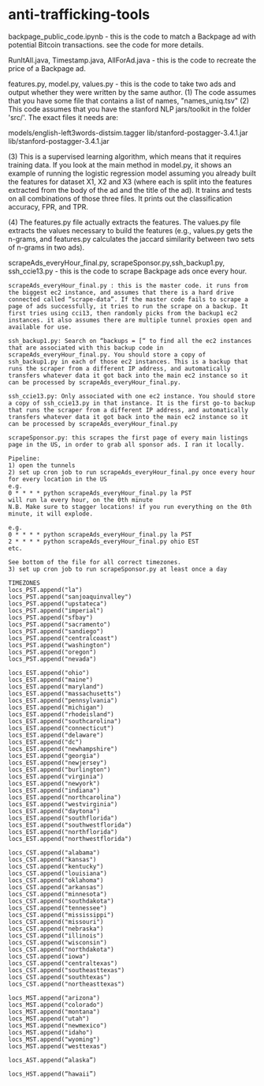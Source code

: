 # anti-trafficking-tools

backpage_public_code.ipynb - this is the code to match a Backpage ad with potential Bitcoin transactions. see the code for more details.


RunItAll.java, Timestamp.java, AllForAd.java - this is the code to recreate the price of a Backpage ad.


features.py, model.py, values.py - this is the code to take two ads and output whether they were written by the same author.
(1) The code assumes that you have some file that contains a list of names, "names_uniq.tsv"
(2) This code assumes that you have the stanford NLP jars/toolkit in the folder 'src/'. The exact files it needs are:

models/english-left3words-distsim.tagger
lib/stanford-postagger-3.4.1.jar
lib/stanford-postagger-3.4.1.jar

(3) This is a supervised learning algorithm, which means that it requires training data. If you look at the main method in model.py, it shows an example of running the logistic regression model assuming you already built the features for dataset X1, X2 and X3 (where each is split into the features extracted from the body of the ad and the title of the ad). It trains and tests on all combinations of those three files. It prints out the classification accuracy, FPR, and TPR.

(4) The features.py file actually extracts the features. The values.py file extracts the values necessary to build the features (e.g., values.py gets the n-grams, and features.py calculates the jaccard similarity between two sets of n-grams in two ads).

scrapeAds_everyHour_final.py, scrapeSponsor.py,ssh_backup1.py, ssh_ccie13.py - this is the code to scrape Backpage ads once every hour.
    
    scrapeAds_everyHour_final.py : this is the master code. it runs from the biggest ec2 instance, and assumes that there is a hard drive connected called “scrape-data”. If the master code fails to scrape a page of ads successfully, it tries to run the scrape on a backup. It first tries using cci13, then randomly picks from the backup1 ec2 instances. it also assumes there are multiple tunnel proxies open and available for use.

    ssh_backup1.py: Search on “backups = [“ to find all the ec2 instances that are associated with this backup code in scrapeAds_everyHour_final.py. You should store a copy of ssh_backup1.py in each of those ec2 instances. This is a backup that runs the scraper from a different IP address, and automatically transfers whatever data it got back into the main ec2 instance so it can be processed by scrapeAds_everyHour_final.py.

    ssh_ccie13.py: Only associated with one ec2 instance. You should store a copy of ssh_ccie13.py in that instance. It is the first go-to backup that runs the scraper from a different IP address, and automatically transfers whatever data it got back into the main ec2 instance so it can be processed by scrapeAds_everyHour_final.py

    scrapeSponsor.py: this scrapes the first page of every main listings page in the US, in order to grab all sponsor ads. I ran it locally. 

    Pipeline:
    1) open the tunnels
    2) set up cron job to run scrapeAds_everyHour_final.py once every hour for every location in the US
    e.g.
    0 * * * * python scrapeAds_everyHour_final.py la PST
    will run la every hour, on the 0th minute
    N.B. Make sure to stagger locations! if you run everything on the 0th minute, it will explode.

    e.g.
    0 * * * * python scrapeAds_everyHour_final.py la PST
    2 * * * * python scrapeAds_everyHour_final.py ohio EST
    etc.

    See bottom of the file for all correct timezones.
    3) set up cron job to run scrapeSponsor.py at least once a day

    TIMEZONES
    locs_PST.append("la")
    locs_PST.append("sanjoaquinvalley")
    locs_PST.append("upstateca")
    locs_PST.append("imperial")
    locs_PST.append("sfbay")
    locs_PST.append("sacramento")
    locs_PST.append("sandiego")
    locs_PST.append("centralcoast")
    locs_PST.append("washington")
    locs_PST.append("oregon")
    locs_PST.append("nevada")

    locs_EST.append("ohio")
    locs_EST.append("maine")
    locs_EST.append("maryland")
    locs_EST.append("massachusetts")
    locs_EST.append("pennsylvania")
    locs_EST.append("michigan")
    locs_EST.append("rhodeisland")
    locs_EST.append("southcarolina")
    locs_EST.append("connecticut")
    locs_EST.append("delaware")
    locs_EST.append("dc")
    locs_EST.append("newhampshire")
    locs_EST.append("georgia")
    locs_EST.append("newjersey")
    locs_EST.append("burlington")
    locs_EST.append("virginia")
    locs_EST.append("newyork")
    locs_EST.append("indiana")
    locs_EST.append("northcarolina")
    locs_EST.append("westvirginia")
    locs_EST.append("daytona")
    locs_EST.append("southflorida")
    locs_EST.append("southwestflorida")
    locs_EST.append("northflorida")
    locs_EST.append("northwestflorida")

    locs_CST.append("alabama")
    locs_CST.append("kansas")
    locs_CST.append("kentucky")
    locs_CST.append("louisiana")
    locs_CST.append("oklahoma")
    locs_CST.append("arkansas")
    locs_CST.append("minnesota")
    locs_CST.append("southdakota")
    locs_CST.append("tennessee")
    locs_CST.append("mississippi")
    locs_CST.append("missouri")
    locs_CST.append("nebraska")
    locs_CST.append("illinois")
    locs_CST.append("wisconsin")
    locs_CST.append("northdakota")
    locs_CST.append("iowa")
    locs_CST.append("centraltexas")
    locs_CST.append("southeasttexas")
    locs_CST.append("southtexas")
    locs_CST.append("northeasttexas")

    locs_MST.append("arizona")
    locs_MST.append("colorado")
    locs_MST.append("montana")
    locs_MST.append("utah")
    locs_MST.append("newmexico")
    locs_MST.append("idaho")
    locs_MST.append("wyoming")
    locs_MST.append("westtexas")

    locs_AST.append(“alaska”)

    locs_HST.append(“hawaii”)

